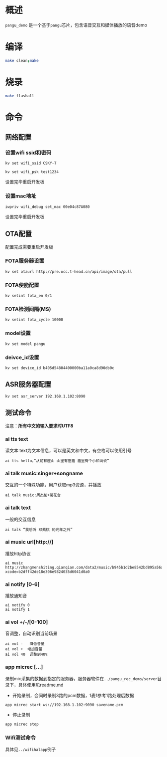 # 概述

`pangu_demo` 是一个基于`pangu`芯片，包含语音交互和媒体播放的语音demo

# 编译

```bash
make clean;make
```

# 烧录

```bash
make flashall
```

# 命令

## 网络配置

### 设置wifi ssid和密码

```
kv set wifi_ssid CSKY-T
```

```
kv set wifi_psk test1234
```

设置完毕重启开发板

### 设置mac地址

```
iwpriv wifi_debug set_mac 00e04c87A080
```

设置完毕重启开发板

## OTA配置

配置完成需要重启开发板

### FOTA服务器设置

```
kv set otaurl http://pre.occ.t-head.cn/api/image/ota/pull
```

### FOTA使能配置

```
kv setint fota_en 0/1
```

### FOTA检测间隔(MS)

```
kv setint fota_cycle 10000
```

### model设置

```
kv set model pangu
```

### deivce_id设置

```
kv set device_id b405d54804400000ba11a0ca8d90db0c
```

## ASR服务器配置

```
kv set asr_server 192.168.1.102:8090
```

## 测试命令

注意：**所有中文的输入要求时UTF8**

### ai tts text

读文本
text为文本信息，可以是英文和中文，有空格可以使用引号
```
ai tts hello，”从前有座山 山里有座庙 庙里有个小和尚说”
```

### ai talk music:singer+songname
交互的一个特殊功能，用户获取mp3资源，并播放
```
ai talk music:周杰伦+菊花台
```

### ai talk text
一般的交互信息

```
ai talk “我想听 邓紫棋 的光年之外”
```

### ai music url[http://]
播放http协议

```
ai music http://zhangmenshiting.qianqian.com/data2/music/b945b1d2be8542bd895a56a6b92e963c/594654945/3008959933600128.mp3?xcode=b2dff42de18e306e9824035d6041d0a0
```

### ai notify [0-6]
播放通知音
```
ai notify 0
ai notify 1
```

### ai vol +/-/[0-100]
音调整，自动识别当前场景

```
ai vol -   降低音量
ai vol +  增加音量
ai vol 40  调整到40%
```

### app micrec […]
录制mic采集的数据到指定的服务器，服务器软件在`../pangu_rec_demo/server`目录下，具体使用见readme.md

- 开始录制，会同时录制3路的pcm数据，1麦1参考1路处理后数据
```
app micrec start ws://192.168.1.102:9090 savename.pcm
```

- 停止录制
```
app micrec stop
```

### Wifi测试命令
具体见`../wifihalapp`例子
